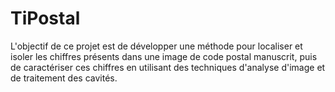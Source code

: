 # TiPostal
L'objectif de ce projet est de développer une méthode pour localiser et isoler  les chiffres présents dans une image de code postal manuscrit, puis de  caractériser ces chiffres en utilisant des techniques d'analyse d'image et de  traitement des cavités.  
